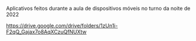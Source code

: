 Aplicativos feitos durante a aula de dispositivos móveis no turno da noite de 2022

https://drive.google.com/drive/folders/1zUn1i-F2qQ_Gajax7o8AqXCzuQfNUXtw
